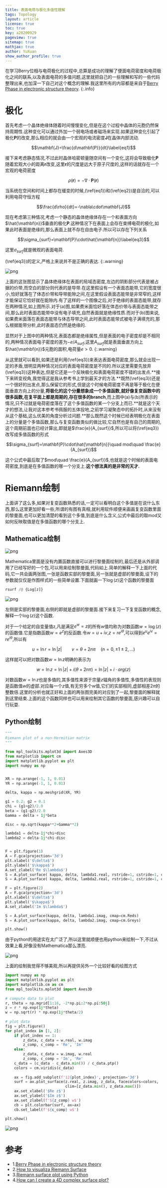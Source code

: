 ```yaml
---
title: 表面电荷与极化多值性理解
tags: Topology
layout: article
license: true
toc: true
key: a20200929
pageview: true
sitemap: true
mathjax: true
author: YuXuan
show_author_profile: true
---
```

在学习Berry位相与电荷极化的过程中,总算是成功的理解了便面电荷密度和电荷极化之间的联系,以及表面电荷的多值问题,这里就把自己的一些理解和写的一些代码整理出来,也加深一下自己对这个概念的理解.我这里所有的内容都是来自于[Berry Phase in electronic structure theory](https://g.co/kgs/HvtzpQ).
{:.info}
<!--more-->
# 极化
首先考虑一个晶体绝缘体随着时间慢慢变化,但是在这个过程中晶体的元胞仍然保持周期性.这种变化可以通过外加一个弱电场或者磁场来实现.如果这种变化引起了极化$\mathbf{P}$的改变,那么相应的就会由一个宏观的电流密度$\mathbf{J}$在晶体内部流动.

$$\mathbf{J}=\frac{d\mathbf{P}}{dt}\label{eq1}$$

接下来考虑静态情况,不过此时晶体哈密顿量随空间有一个变化,这将会导致极化$\mathbf{P}$随着宏观大小的距离$\mathbf{r}$改变,这里$\mathbf{r}$的尺度是远大于原子尺度的,这样的话就存在一个宏观的电荷密度

$$\rho(\mathbf{r})=-\nabla\cdot\mathbf{P}(\mathbf{r})\label{eq2}$$

当系统在空间和时间上都存在缓变的时候,(\ref{eq1})和(\ref{eq2})是自洽的,可以利用电荷守恒方程

$$\frac{d\rho}{dt}=-\nabla\cdot\mathbf{J}$$

现在考虑第三种情况,考虑一个静态的晶体绝缘体存在一个和表面方向$\hat{\mathbf{n}}$垂直的极化$\mathbf{P}$.这种情况下在表面上会存在束缚电荷的极化,如果此时表面是绝缘的,那么表面上就不存在自由电子.所以可以存在下列关系

$$\sigma_{surf}=\mathbf{P}\cdot\hat{\mathbf{n}}\label{eq3}$$

这里$\sigma_{surf}$就是微观的表面电荷.

(\ref{eq3})的定义,严格上来说并不是正确的表达.
{:.warning}

![png](/assets/images/topology/po1.png)

上面的这张图显示了晶体绝缘体在表面的局域态密度,左边的阴影部分代表是被占据的价带,而空白的部分则代表的是导带.在这里假设有一个表面态能带,它的宽度很小,恰好就落在了体态价带和导带能隙之间,在这里假设表面态能带是非常窄的,这样才能保证它恰好就在能隙内.有了这样的一个图像之后,对于绝缘的表面态能带,就存在两种情况,如上图所示.对于(a)图,如果费米面恰好落在体态价带与表面态能带之间,那么此时表面态能带中没有电子填充,自然表面就是绝缘性质.而对于(b)图来说,如果费米面落在表面态能带与体态导带之间,此时表面态能带式被电子满填充的,那么根据能带分析,此时表面态仍然是绝缘的.

显然对于上图中的两种情况,表面态都是绝缘属性,但是表面的电子密度却是不相同的,两种情况表面电子密度的差为$-e/A_{surf}$,这里$A_{surf}$就是表面垂直方向上$\hat{\mathbf{n}}$元胞的面积,电荷量$e>0$.
{:.warning}

从这里就可以看到,如果还是利用(\ref{eq3})来表达表面电荷密度,那么就会出现一定的矛盾,很明显两种情况对应的表面电荷密度是不同的.所以这里需要先放弃(\ref{eq3})这种表达,但是它还是一个反映极化和表面电荷密度不错的出发点.**接下来转变视角,我觉得这是我从参考书上学到最天才的方法.**既然(\ref{eq3})还是一个很好的出发点,那么保留它的形式,但是这个时候电荷密度不再是等于极化在便面垂直方向上的分量,**将极化的这个分量想象成一个多值函数,就好像复变函数中的很多函数,在复平面上都是周期的,存在很多的branch**,而上图中(a)与(b)所表示的情况,只不过就是电荷密度落在了这个多值函数的某一个分支上而已.**就是这个天才的想法,让我对这本参考书佩服的五体投地,之前学习凝聚态中的拓扑时,从来没有从这个基础,这么优美的角度分析过问题.**那么既然这个时候已经表明极化在表面上的分量是个多值函数,那么与复变函数类似的做比较,它自然也是有自己的周期的,这个周期前面也已经计算出,即就是$\frac{e}{A_{surf}}$,所以可以将(\ref{eq3})改写成多值函数的形式

$$\sigma_{surf}=\mathbf{P}\cdot\hat{\mathbf{n}}\quad mod\quad \frac{e}{A_{surf}}$$

这个公式中最后取了$mod\quad \frac{e}{A_{surf}}$,也就是这个时候的表面电荷密度,到底是在多值函数的哪一个分支上.**这个想法真的是非常的天才.**

# Riemann绘制
上面讲了这么多,如果对复变函数熟悉的话,一定可以看明白这个多值是在说什么东西,那么这里更加好看一些,所谓的有图有真相,就利用软件顺便来画画复变函数里面的黎曼面,也可以更加清楚的看到这个多值,到底是什么含义,公式中最后的取mod又如何反映取值是在多值函数的哪个分支上.
## Mathematica绘制
![png](/assets/images/topology/Riemann-code.png)

Mathematica里面是没有内置函数直接可以进行黎曼面绘制的,最后还是从外部调用了已经写好的一个包,可以用来绘制黎曼面,代码如上.简单的解释一下上面的代码,它一共会画两张图,一张是函数实部的黎曼面,另一张就是虚部的黎曼面,设下的参数就仅仅是作图样式的一些简单设置.下面就画一下$\log(z)$这个函数的黎曼面
```python
rsurf /@ {Log[z]}
```

![png](/assets/images/topology/Riemann1.png)

左侧是实部的黎曼面,右侧的即就是虚部的黎曼面.接下来复习一下复变函数的概念,解释一个$\log(z)$这个函数.

对于一个给定的自变量值z,凡是满足$e^w=z$的所有$w$值均称为对数函数$w=\log(z)$的函数值.它是指数函数$w=e^z$的反函数.令$w=u+iv$,$z=re^{i\theta}$,可以得到$e^ue^{iv}=re^{i\theta}$,所以有

$$u=\ln r=\ln \rvert z\rvert\qquad v=\theta + 2n\pi\quad(n=0,\pm1\pm2,\dots)$$

这样就可以把对数函数$w=\ln z$明确的表示为

$$w=\ln z=\ln\rvert z\rvert+i(\theta+2n\pi)=\ln \rvert z\rvert+i\cdot arg(z)$$

对数函数$w=\ln z$也是多值的,其多值性来源于宗量$z$辐角的多值性,多值性的表现则是函数值$w$的虚部.对应每一个$z$值,有无穷多个$w$值,它们的实部相同,虚部相差$2\pi$的整数倍.这里的分析也就正好和上面的两张图完美的对应到了一起,黎曼面的解释就到这里结束.上面的这个函数同样也可以用来绘制其它函数的黎曼面,感兴趣可以自行玩耍.

## Python绘制

```python
"""
Riemann plot of a non-Hermitian matrix
"""

from mpl_toolkits.mplot3d import Axes3D
from matplotlib import cm
import matplotlib.pyplot as plt
import numpy as np


XR = np.arange(-1, 1, 0.01)
YR = np.arange(-1, 1, 0.01)

delta, kappa = np.meshgrid(XR, YR)

g1 = 0.2; g2 = 0.1
chi = (g1+g2)/2.0
beta = (g1-g2)/2.0
Gamma = delta + 1j*beta

disc = np.sqrt(kappa**2+Gamma**2)

lambda1 = delta-1j*chi+disc 
lambda2 = delta-1j*chi-disc 


F = plt.figure(1)
A = F.gca(projection='3d')
plt.xlabel('$\delta$')
plt.ylabel('$\kappa$')
A.set_zlabel('Re $\lambda$')
S = A.plot_surface( kappa, delta, lambda1.real, rstride=1, cstride=1, cmap=cm.Reds )
S = A.plot_surface( kappa, delta, lambda2.real, rstride=1, cstride=1, cmap=cm.Greys )

F = plt.figure(2)
A = F.gca(projection='3d')
plt.xlabel('$\delta$')
plt.ylabel('$\kappa$')
A.set_zlabel('Im $\lambda$')

S = A.plot_surface(kappa, delta, lambda1.imag, cmap=cm.Reds)
S = A.plot_surface(kappa, delta, lambda2.imag, cmap=cm.Greys)

plt.show()
```
由于python的用途实在太广泛了,所以这里就顺便也用python来绘制一下,不过从效果上看,好像没有Mathematica那么漂亮.

![png](/assets/images/topology/Riemann2.png)

上面的绘制我觉得不够美观,所以再提供另外一个比较好看的绘图方式
```python
import numpy as np  
import matplotlib.pyplot as plt  
import matplotlib.cm as cm 
from mpl_toolkits.mplot3d import Axes3D 
 
# compute data to plot 
r, theta = np.mgrid[1:16, -2*np.pi:2*np.pi:50j] 
z = r * np.exp(1j*theta)  
w = np.sqrt(r) * np.exp(1j*theta/2)  
 
# plot data  
fig = plt.figure()  
for plot_index in [1, 2]: 
    if plot_index == 1: 
        z_data, c_data = w.real, w.imag 
        z_comp, c_comp = 'Re', 'Im' 
    else: 
        z_data, c_data = w.imag, w.real 
        z_comp, c_comp = 'Im', 'Re' 
    c_data = (c_data - c_data.min()) / c_data.ptp() 
    colors = cm.viridis(c_data) 
 
    ax = fig.add_subplot(f'12{plot_index}', projection='3d') 
    surf = ax.plot_surface(z.real, z.imag, z_data, facecolors=colors,
                           clim=[z_data.min(), z_data.max()])
    ax.set_xlabel('$Re z$')  
    ax.set_ylabel('$Im z$')   
    ax.set_zlabel(f'${z_comp} w$')  
    cb = plt.colorbar(surf, ax=ax)  
    cb.set_label(f'${c_comp} w$')  
 
plt.show()
```

![png](/assets/images/topology/Riemann3.png)

# 参考
- 1.[Berry Phase in electronic structure theory](https://g.co/kgs/HvtzpQ)
- 2.[How to visualiza Riemann Surface](https://mathematica.stackexchange.com/questions/31904/how-to-visualize-riemann-surfaces)
- 3.[Riemann surface plot using Python](https://stackoverflow.com/questions/63078039/riemann-surface-plot-using-python)
- 4.[How can I create a 4D complex surface plot?](https://stackoverflow.com/questions/63144394/how-can-i-create-a-4d-complex-surface-plot)
